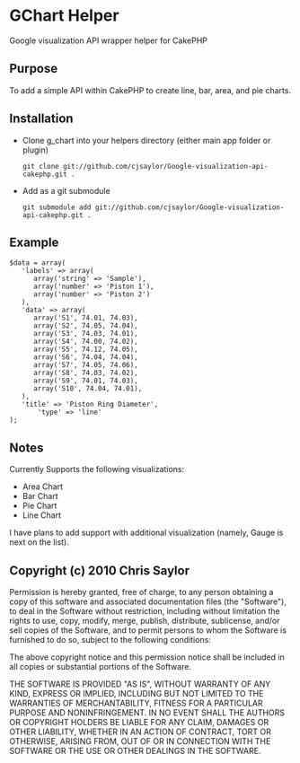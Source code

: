 # GChart Helper
Google visualization API wrapper helper for CakePHP

## Purpose
To add a simple API within CakePHP to create line, bar, area, and pie charts.

## Installation

- Clone g_chart into your helpers directory (either main app folder or plugin)

	`git clone git://github.com/cjsaylor/Google-visualization-api-cakephp.git . `

- Add as a git submodule

	`git submodule add git://github.com/cjsaylor/Google-visualization-api-cakephp.git . `

## Example

	$data = array(
	   'labels' => array(
	      array('string' => 'Sample'),
	      array('number' => 'Piston 1'),
	      array('number' => 'Piston 2')
	   ),
	   'data' => array(
	      array('S1', 74.01, 74.03),
	      array('S2', 74.05, 74.04),
	      array('S3', 74.03, 74.01),
	      array('S4', 74.00, 74.02),
	      array('S5', 74.12, 74.05),
	      array('S6', 74.04, 74.04),
	      array('S7', 74.05, 74.06),
	      array('S8', 74.03, 74.02),
	      array('S9', 74.01, 74.03),
	      array('S10', 74.04, 74.01),
	   ),
	   'title' => 'Piston Ring Diameter',
           'type' => 'line'
	);

## Notes

Currently Supports the following visualizations:
- Area Chart
- Bar Chart
- Pie Chart
- Line Chart

I have plans to add support with additional visualization (namely, Gauge is next on the list).

## Copyright (c) 2010 Chris Saylor

Permission is hereby granted, free of charge, to any person obtaining a copy
of this software and associated documentation files (the "Software"), to deal
in the Software without restriction, including without limitation the rights
to use, copy, modify, merge, publish, distribute, sublicense, and/or sell
copies of the Software, and to permit persons to whom the Software is
furnished to do so, subject to the following conditions:

The above copyright notice and this permission notice shall be included in
all copies or substantial portions of the Software.

THE SOFTWARE IS PROVIDED "AS IS", WITHOUT WARRANTY OF ANY KIND, EXPRESS OR
IMPLIED, INCLUDING BUT NOT LIMITED TO THE WARRANTIES OF MERCHANTABILITY,
FITNESS FOR A PARTICULAR PURPOSE AND NONINFRINGEMENT. IN NO EVENT SHALL THE
AUTHORS OR COPYRIGHT HOLDERS BE LIABLE FOR ANY CLAIM, DAMAGES OR OTHER
LIABILITY, WHETHER IN AN ACTION OF CONTRACT, TORT OR OTHERWISE, ARISING FROM,
OUT OF OR IN CONNECTION WITH THE SOFTWARE OR THE USE OR OTHER DEALINGS IN
THE SOFTWARE.

